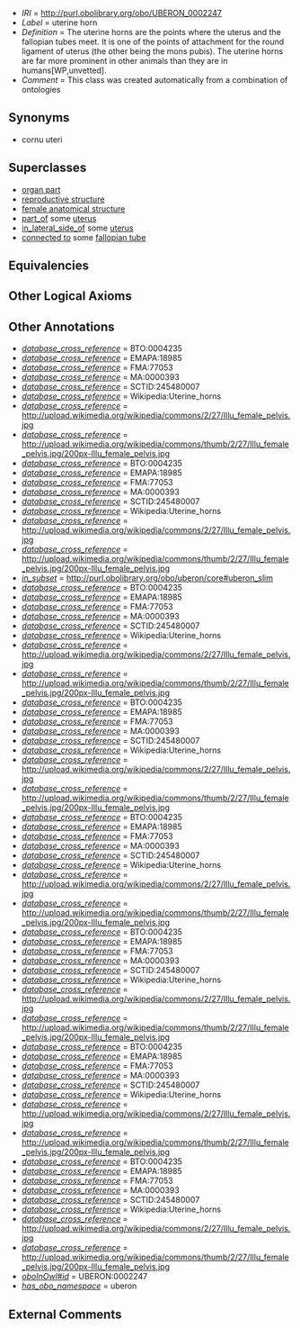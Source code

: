  * *IRI* = http://purl.obolibrary.org/obo/UBERON_0002247
 * *Label* = uterine horn
 * *Definition* = The uterine horns are the points where the uterus and the fallopian tubes meet. It is one of the points of attachment for the round ligament of uterus (the other being the mons pubis). The uterine horns are far more prominent in other animals than they are in humans[WP,unvetted].
 * *Comment* = This class was created automatically from a combination of ontologies

## Synonyms

 * cornu uteri

## Superclasses

 * [organ part](../../UBERON/64/UBERON_0000064.md)
 * [reproductive structure](../../UBERON/56/UBERON_0005156.md)
 * [female anatomical structure](../../UBERON/04/UBERON_0014404.md)
 * [part_of](../../BFO/50/BFO_0000050.md) some [uterus](../../UBERON/95/UBERON_0000995.md)
 * [in_lateral_side_of](../../BSPO/26/BSPO_0000126.md) some [uterus](../../UBERON/95/UBERON_0000995.md)
 * [connected to](../../UBREL/01/UBREL_0000001.md) some [fallopian tube](../../UBERON/89/UBERON_0003889.md)

## Equivalencies


## Other Logical Axioms


## Other Annotations

 * *[database_cross_reference](../../ef/oboInOwl#hasDbXref.md)* = BTO:0004235
 * *[database_cross_reference](../../ef/oboInOwl#hasDbXref.md)* = EMAPA:18985
 * *[database_cross_reference](../../ef/oboInOwl#hasDbXref.md)* = FMA:77053
 * *[database_cross_reference](../../ef/oboInOwl#hasDbXref.md)* = MA:0000393
 * *[database_cross_reference](../../ef/oboInOwl#hasDbXref.md)* = SCTID:245480007
 * *[database_cross_reference](../../ef/oboInOwl#hasDbXref.md)* = Wikipedia:Uterine_horns
 * *[database_cross_reference](../../ef/oboInOwl#hasDbXref.md)* = http://upload.wikimedia.org/wikipedia/commons/2/27/Illu_female_pelvis.jpg
 * *[database_cross_reference](../../ef/oboInOwl#hasDbXref.md)* = http://upload.wikimedia.org/wikipedia/commons/thumb/2/27/Illu_female_pelvis.jpg/200px-Illu_female_pelvis.jpg
 * *[database_cross_reference](../../ef/oboInOwl#hasDbXref.md)* = BTO:0004235
 * *[database_cross_reference](../../ef/oboInOwl#hasDbXref.md)* = EMAPA:18985
 * *[database_cross_reference](../../ef/oboInOwl#hasDbXref.md)* = FMA:77053
 * *[database_cross_reference](../../ef/oboInOwl#hasDbXref.md)* = MA:0000393
 * *[database_cross_reference](../../ef/oboInOwl#hasDbXref.md)* = SCTID:245480007
 * *[database_cross_reference](../../ef/oboInOwl#hasDbXref.md)* = Wikipedia:Uterine_horns
 * *[database_cross_reference](../../ef/oboInOwl#hasDbXref.md)* = http://upload.wikimedia.org/wikipedia/commons/2/27/Illu_female_pelvis.jpg
 * *[database_cross_reference](../../ef/oboInOwl#hasDbXref.md)* = http://upload.wikimedia.org/wikipedia/commons/thumb/2/27/Illu_female_pelvis.jpg/200px-Illu_female_pelvis.jpg
 * *[in_subset](../../et/oboInOwl#inSubset.md)* = http://purl.obolibrary.org/obo/uberon/core#uberon_slim
 * *[database_cross_reference](../../ef/oboInOwl#hasDbXref.md)* = BTO:0004235
 * *[database_cross_reference](../../ef/oboInOwl#hasDbXref.md)* = EMAPA:18985
 * *[database_cross_reference](../../ef/oboInOwl#hasDbXref.md)* = FMA:77053
 * *[database_cross_reference](../../ef/oboInOwl#hasDbXref.md)* = MA:0000393
 * *[database_cross_reference](../../ef/oboInOwl#hasDbXref.md)* = SCTID:245480007
 * *[database_cross_reference](../../ef/oboInOwl#hasDbXref.md)* = Wikipedia:Uterine_horns
 * *[database_cross_reference](../../ef/oboInOwl#hasDbXref.md)* = http://upload.wikimedia.org/wikipedia/commons/2/27/Illu_female_pelvis.jpg
 * *[database_cross_reference](../../ef/oboInOwl#hasDbXref.md)* = http://upload.wikimedia.org/wikipedia/commons/thumb/2/27/Illu_female_pelvis.jpg/200px-Illu_female_pelvis.jpg
 * *[database_cross_reference](../../ef/oboInOwl#hasDbXref.md)* = BTO:0004235
 * *[database_cross_reference](../../ef/oboInOwl#hasDbXref.md)* = EMAPA:18985
 * *[database_cross_reference](../../ef/oboInOwl#hasDbXref.md)* = FMA:77053
 * *[database_cross_reference](../../ef/oboInOwl#hasDbXref.md)* = MA:0000393
 * *[database_cross_reference](../../ef/oboInOwl#hasDbXref.md)* = SCTID:245480007
 * *[database_cross_reference](../../ef/oboInOwl#hasDbXref.md)* = Wikipedia:Uterine_horns
 * *[database_cross_reference](../../ef/oboInOwl#hasDbXref.md)* = http://upload.wikimedia.org/wikipedia/commons/2/27/Illu_female_pelvis.jpg
 * *[database_cross_reference](../../ef/oboInOwl#hasDbXref.md)* = http://upload.wikimedia.org/wikipedia/commons/thumb/2/27/Illu_female_pelvis.jpg/200px-Illu_female_pelvis.jpg
 * *[database_cross_reference](../../ef/oboInOwl#hasDbXref.md)* = BTO:0004235
 * *[database_cross_reference](../../ef/oboInOwl#hasDbXref.md)* = EMAPA:18985
 * *[database_cross_reference](../../ef/oboInOwl#hasDbXref.md)* = FMA:77053
 * *[database_cross_reference](../../ef/oboInOwl#hasDbXref.md)* = MA:0000393
 * *[database_cross_reference](../../ef/oboInOwl#hasDbXref.md)* = SCTID:245480007
 * *[database_cross_reference](../../ef/oboInOwl#hasDbXref.md)* = Wikipedia:Uterine_horns
 * *[database_cross_reference](../../ef/oboInOwl#hasDbXref.md)* = http://upload.wikimedia.org/wikipedia/commons/2/27/Illu_female_pelvis.jpg
 * *[database_cross_reference](../../ef/oboInOwl#hasDbXref.md)* = http://upload.wikimedia.org/wikipedia/commons/thumb/2/27/Illu_female_pelvis.jpg/200px-Illu_female_pelvis.jpg
 * *[database_cross_reference](../../ef/oboInOwl#hasDbXref.md)* = BTO:0004235
 * *[database_cross_reference](../../ef/oboInOwl#hasDbXref.md)* = EMAPA:18985
 * *[database_cross_reference](../../ef/oboInOwl#hasDbXref.md)* = FMA:77053
 * *[database_cross_reference](../../ef/oboInOwl#hasDbXref.md)* = MA:0000393
 * *[database_cross_reference](../../ef/oboInOwl#hasDbXref.md)* = SCTID:245480007
 * *[database_cross_reference](../../ef/oboInOwl#hasDbXref.md)* = Wikipedia:Uterine_horns
 * *[database_cross_reference](../../ef/oboInOwl#hasDbXref.md)* = http://upload.wikimedia.org/wikipedia/commons/2/27/Illu_female_pelvis.jpg
 * *[database_cross_reference](../../ef/oboInOwl#hasDbXref.md)* = http://upload.wikimedia.org/wikipedia/commons/thumb/2/27/Illu_female_pelvis.jpg/200px-Illu_female_pelvis.jpg
 * *[database_cross_reference](../../ef/oboInOwl#hasDbXref.md)* = BTO:0004235
 * *[database_cross_reference](../../ef/oboInOwl#hasDbXref.md)* = EMAPA:18985
 * *[database_cross_reference](../../ef/oboInOwl#hasDbXref.md)* = FMA:77053
 * *[database_cross_reference](../../ef/oboInOwl#hasDbXref.md)* = MA:0000393
 * *[database_cross_reference](../../ef/oboInOwl#hasDbXref.md)* = SCTID:245480007
 * *[database_cross_reference](../../ef/oboInOwl#hasDbXref.md)* = Wikipedia:Uterine_horns
 * *[database_cross_reference](../../ef/oboInOwl#hasDbXref.md)* = http://upload.wikimedia.org/wikipedia/commons/2/27/Illu_female_pelvis.jpg
 * *[database_cross_reference](../../ef/oboInOwl#hasDbXref.md)* = http://upload.wikimedia.org/wikipedia/commons/thumb/2/27/Illu_female_pelvis.jpg/200px-Illu_female_pelvis.jpg
 * *[database_cross_reference](../../ef/oboInOwl#hasDbXref.md)* = BTO:0004235
 * *[database_cross_reference](../../ef/oboInOwl#hasDbXref.md)* = EMAPA:18985
 * *[database_cross_reference](../../ef/oboInOwl#hasDbXref.md)* = FMA:77053
 * *[database_cross_reference](../../ef/oboInOwl#hasDbXref.md)* = MA:0000393
 * *[database_cross_reference](../../ef/oboInOwl#hasDbXref.md)* = SCTID:245480007
 * *[database_cross_reference](../../ef/oboInOwl#hasDbXref.md)* = Wikipedia:Uterine_horns
 * *[database_cross_reference](../../ef/oboInOwl#hasDbXref.md)* = http://upload.wikimedia.org/wikipedia/commons/2/27/Illu_female_pelvis.jpg
 * *[database_cross_reference](../../ef/oboInOwl#hasDbXref.md)* = http://upload.wikimedia.org/wikipedia/commons/thumb/2/27/Illu_female_pelvis.jpg/200px-Illu_female_pelvis.jpg
 * *[oboInOwl#id](../../id/oboInOwl#id.md)* = UBERON:0002247
 * *[has_obo_namespace](../../ce/oboInOwl#hasOBONamespace.md)* = uberon

## External Comments

